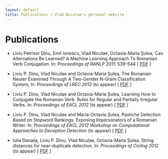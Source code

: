 ```yaml
---
layout: default
title: Publications | Vlad Niculae's personal website
---
```


# Publications

* Liviu Petrisor Dinu, Emil Ionescu, Vlad Niculae, Octavia-Maria Șulea, 
Can Alternations Be Learned? A Machine Learning Approach To Romanian Verb Conjugation.
In: *Proceedings of RANLP 2011*: 539-544 \[ [PDF](http://www.aclweb.org/anthology/R11-1075) \]

* Liviu P. Dinu, Vlad Niculae and Octavia-Maria Șulea,
The Romanian Neuter Examined Through A Two-Gender N-Gram Classification System,
In: *Proceedings of LREC 2012* (to appear) \[ [PDF](lrec12.pdf) \]

* Liviu P. Dinu, Vlad Niculae and Octavia-Maria Șulea,
Learning How to Conjugate the Romanian Verb. Rules for Regular and Partially
Irregular Verbs. In: *Proceedings of EACL 2012* (to appear) \[ [PDF](eacl12.pdf) \]

* Liviu P. Dinu, Vlad Niculae and Maria-Octavia Șulea, Pastiche Detection Based
on Stopword Rankings. Exposing Impersonators of a Romanian Writer. In: 
*Proceedings of EACL 2012 Workshop on Computational Approaches to Deception
Detection* (to appear) \[ [PDF](eacl12w.pdf) \]

* Iulia Danaila, Liviu P. Dinu, Vlad Niculae, Octavia-Maria Șulea, String
distances for near-duplicate detection. In: *Proceedings of Cicling 2012*
(to appear) \[ [PDF](cicling12.pdf) \]
